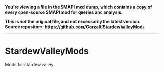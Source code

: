 **You're viewing a file in the SMAPI mod dump, which contains a copy of every open-source SMAPI mod
for queries and analysis.**

**This is _not_ the original file, and not necessarily the latest version.**  
**Source repository: https://github.com/Gorzalt/StardewValleyMods**

----

# StardewValleyMods
Mods for stardew valley
